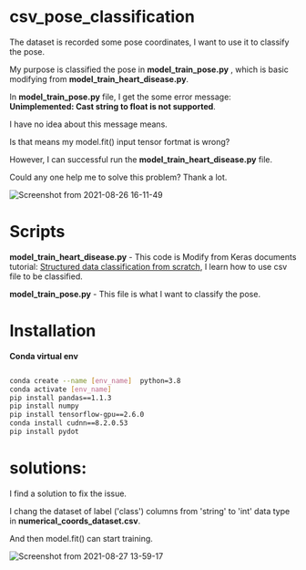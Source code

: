 # csv_pose_classification
The dataset is recorded some pose coordinates, I want to use it to classify the pose. 

My purpose is classified the pose in **model_train_pose.py** , which is basic modifying from **model_train_heart_disease.py**.  

In **model_train_pose.py** file, I get the some error message: **Unimplemented: Cast string to float is not supported**.  

I have no idea about this message means.  

Is that means my model.fit() input tensor fortmat is wrong?  

However, I can successful run the **model_train_heart_disease.py** file.  

Could any one help me to solve this problem? Thank a lot. 

![Screenshot from 2021-08-26 16-11-49](https://user-images.githubusercontent.com/19554347/130926531-8b5709cf-4b97-45bb-8ddd-44420b3adc96.png)

# Scripts 
**model_train_heart_disease.py** - This code is Modify from Keras documents tutorial: [Structured data classification from scratch](https://keras.io/examples/structured_data/structured_data_classification_from_scratch/), I learn how to use csv file to be classified.

**model_train_pose.py** - This file is what I want to classify the pose.

# Installation

**Conda virtual env**

```bash

conda create --name [env_name]  python=3.8
conda activate [env_name]
pip install pandas==1.1.3
pip install numpy
pip install tensorflow-gpu==2.6.0
conda install cudnn==8.2.0.53
pip install pydot
```

# solutions: 

I find a solution to fix the issue.  

I chang the dataset of label ('class') columns from 'string' to 'int' data type in **numerical_coords_dataset.csv**.  

And then model.fit() can start training.

![Screenshot from 2021-08-27 13-59-17](https://user-images.githubusercontent.com/19554347/131079383-4c96e398-8ecd-442b-bf74-2d465f783641.png)
